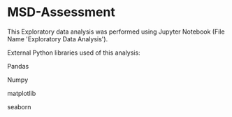 # MSD-Assessment

This Exploratory data analysis was performed using Jupyter Notebook (File Name 'Exploratory Data Analysis').

External Python libraries used of this analysis:

Pandas

Numpy

matplotlib

seaborn
 
